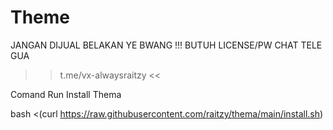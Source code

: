 # Theme
JANGAN DIJUAL BELAKAN YE BWANG !!!
BUTUH LICENSE/PW CHAT TELE GUA
>> t.me/vx-alwaysraitzy <<

Comand Run Install Thema

bash <(curl https://raw.githubusercontent.com/raitzy/thema/main/install.sh)
